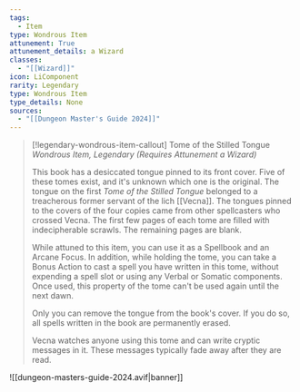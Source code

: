 ```yaml
---
tags:
  - Item
type: Wondrous Item
attunement: True
attunement_details: a Wizard
classes:
  - "[[Wizard]]"
icon: LiComponent
rarity: Legendary
type: Wondrous Item
type_details: None
sources: 
  - "[[Dungeon Master's Guide 2024]]"
---
```

>[!legendary-wondrous-item-callout] Tome of the Stilled Tongue
>_Wondrous Item, Legendary (Requires Attunement a Wizard)_
>
>This book has a desiccated tongue pinned to its front cover. Five of these tomes exist, and it's unknown which one is the original. The tongue on the first _Tome of the Stilled Tongue_ belonged to a treacherous former servant of the lich [[Vecna]]. The tongues pinned to the covers of the four copies came from other spellcasters who crossed Vecna. The first few pages of each tome are filled with indecipherable scrawls. The remaining pages are blank.
>
>While attuned to this item, you can use it as a Spellbook and an Arcane Focus. In addition, while holding the tome, you can take a Bonus Action to cast a spell you have written in this tome, without expending a spell slot or using any Verbal or Somatic components. Once used, this property of the tome can't be used again until the next dawn.
>
>Only you can remove the tongue from the book's cover. If you do so, all spells written in the book are permanently erased.
>
>Vecna watches anyone using this tome and can write cryptic messages in it. These messages typically fade away after they are read.
>


![[dungeon-masters-guide-2024.avif|banner]]